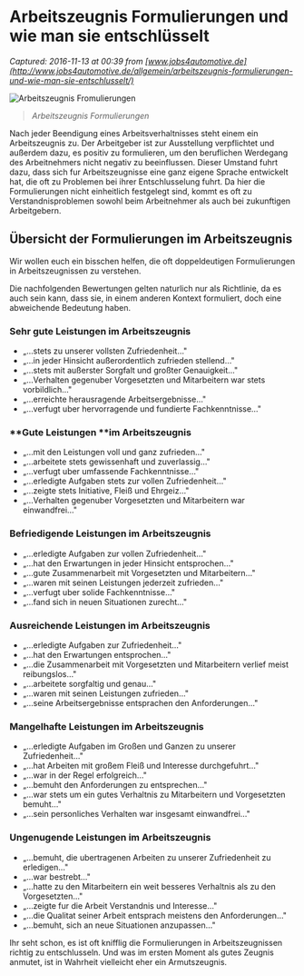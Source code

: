 # Arbeitszeugnis Formulierungen und wie man sie entschlüsselt

_Captured: 2016-11-13 at 00:39 from [www.jobs4automotive.de](http://www.jobs4automotive.de/allgemein/arbeitszeugnis-formulierungen-und-wie-man-sie-entschlusselt/)_

![Arbeitszeugnis Fromulierungen](http://www.jobs4automotive.de/wp-content/uploads/2014/10/arbeitszeugnis_formulierungen-300x199.jpg)

> _Arbeitszeugnis Formulierungen_

Nach jeder Beendigung eines Arbeitsverhaltnisses steht einem ein Arbeitszeugnis zu. Der Arbeitgeber ist zur Ausstellung verpflichtet und außerdem dazu, es positiv zu formulieren, um den beruflichen Werdegang des Arbeitnehmers nicht negativ zu beeinflussen. Dieser Umstand fuhrt dazu, dass sich fur Arbeitszeugnisse eine ganz eigene Sprache entwickelt hat, die oft zu Problemen bei ihrer Entschlusselung fuhrt. Da hier die Formulierungen nicht einheitlich festgelegt sind, kommt es oft zu Verstandnisproblemen sowohl beim Arbeitnehmer als auch bei zukunftigen Arbeitgebern.

## Übersicht der Formulierungen im Arbeitszeugnis

Wir wollen euch ein bisschen helfen, die oft doppeldeutigen Formulierungen in Arbeitszeugnissen zu verstehen.

Die nachfolgenden Bewertungen gelten naturlich nur als Richtlinie, da es auch sein kann, dass sie, in einem anderen Kontext formuliert, doch eine abweichende Bedeutung haben.

### Sehr gute Leistungen im Arbeitszeugnis

  * „…stets zu unserer vollsten Zufriedenheit…"
  * „…in jeder Hinsicht außerordentlich zufrieden stellend…"
  * „…stets mit außerster Sorgfalt und großter Genauigkeit…"
  * „…Verhalten gegenuber Vorgesetzten und Mitarbeitern war stets vorbildlich…"
  * „…erreichte herausragende Arbeitsergebnisse…"
  * „…verfugt uber hervorragende und fundierte Fachkenntnisse…"

### **Gute Leistungen **im Arbeitszeugnis

  * „…mit den Leistungen voll und ganz zufrieden…"
  * „…arbeitete stets gewissenhaft und zuverlassig…"
  * „…verfugt uber umfassende Fachkenntnisse…"
  * „…erledigte Aufgaben stets zur vollen Zufriedenheit…"
  * „…zeigte stets Initiative, Fleiß und Ehrgeiz…"
  * „…Verhalten gegenuber Vorgesetzten und Mitarbeitern war einwandfrei…"

### Befriedigende Leistungen im Arbeitszeugnis

  * „…erledigte Aufgaben zur vollen Zufriedenheit…"
  * „…hat den Erwartungen in jeder Hinsicht entsprochen…"
  * „…gute Zusammenarbeit mit Vorgesetzten und Mitarbeitern…"
  * „…waren mit seinen Leistungen jederzeit zufrieden…"
  * „…verfugt uber solide Fachkenntnisse…"
  * „…fand sich in neuen Situationen zurecht…"

### Ausreichende Leistungen im Arbeitszeugnis

  * „…erledigte Aufgaben zur Zufriedenheit…"
  * „…hat den Erwartungen entsprochen…"
  * „…die Zusammenarbeit mit Vorgesetzten und Mitarbeitern verlief meist reibungslos…"
  * „…arbeitete sorgfaltig und genau…"
  * „…waren mit seinen Leistungen zufrieden…"
  * „…seine Arbeitsergebnisse entsprachen den Anforderungen…"

### Mangelhafte Leistungen im Arbeitszeugnis

  * „…erledigte Aufgaben im Großen und Ganzen zu unserer Zufriedenheit…"
  * „…hat Arbeiten mit großem Fleiß und Interesse durchgefuhrt…"
  * „…war in der Regel erfolgreich…"
  * „…bemuht den Anforderungen zu entsprechen…"
  * „…war stets um ein gutes Verhaltnis zu Mitarbeitern und Vorgesetzten bemuht…"
  * „…sein personliches Verhalten war insgesamt einwandfrei…"

### Ungenugende Leistungen im Arbeitszeugnis

  * „…bemuht, die ubertragenen Arbeiten zu unserer Zufriedenheit zu erledigen…"
  * „…war bestrebt…"
  * „…hatte zu den Mitarbeitern ein weit besseres Verhaltnis als zu den Vorgesetzten…"
  * „…zeigte fur die Arbeit Verstandnis und Interesse…"
  * „…die Qualitat seiner Arbeit entsprach meistens den Anforderungen…"
  * „…bemuht, sich an neue Situationen anzupassen…"

Ihr seht schon, es ist oft knifflig die Formulierungen in Arbeitszeugnissen richtig zu entschlusseln. Und was im ersten Moment als gutes Zeugnis anmutet, ist in Wahrheit vielleicht eher ein Armutszeugnis.

